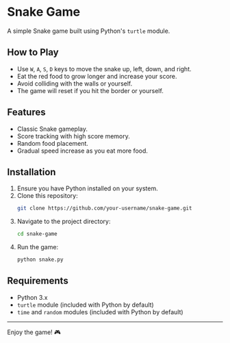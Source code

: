 # Snake Game

A simple Snake game built using Python's `turtle` module.

## How to Play
- Use `W`, `A`, `S`, `D` keys to move the snake up, left, down, and right.
- Eat the red food to grow longer and increase your score.
- Avoid colliding with the walls or yourself.
- The game will reset if you hit the border or yourself.

## Features
- Classic Snake gameplay.
- Score tracking with high score memory.
- Random food placement.
- Gradual speed increase as you eat more food.

## Installation
1. Ensure you have Python installed on your system.
2. Clone this repository:
   ```sh
   git clone https://github.com/your-username/snake-game.git
   ```
3. Navigate to the project directory:
   ```sh
   cd snake-game
   ```
4. Run the game:
   ```sh
   python snake.py
   ```

## Requirements
- Python 3.x
- `turtle` module (included with Python by default)
- `time` and `random` modules (included with Python by default)

---

Enjoy the game! 🎮

